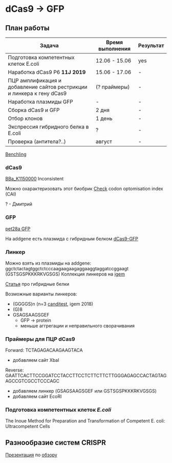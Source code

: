 # dCas9 -> GFP

## План работы

Задача | Время выполнения | Результат
-------|------------------|-----
Подготовка компетентных клеток E.coli | 12.06 - 15.06 | yes
Наработка dCas9 P6 **11J 2019**| 15.06 - 17.06 | -
ПЦР амплификация и добавление сайтов рестрикции и линкера к гену dCas9 | (? праймеры) | -
Наработка плазмиды GFP | - | -
Сборка dCas9 и GFP | 2 дня | -
Отбор клонов | 1 день | - 
Экспрессия гибридного белка в E.coli | ? | -
Проверка (антитела?..) | август | -

[Benchling](https://benchling.com/greshnova/f_/TeZKADfR-summer-practice-2019/?filter=section%3Ainventory%3Btypes%3AIS_ONE_OF%3Afolder%2Cbasic_folder_item%2Cprotein%2Csequence%2Coligo%3Bfolder%3Alib_TeZKADfR%3BarchivePurposes%3AIS_ONE_OF%3ANOT_ARCHIVED&offset=0&limit=100&sort=name&reverse=0&q=)

### dCas9

[BBa_K1150000](http://parts.igem.org/wiki/index.php?title=Part:BBa_K1150000)
Inconsistent

Можно охарактеризовать этот биобрик
[Check](https://www.genscript.com/tools/rare-codon-analysis) codon optomisation index (CAI) 

? - Дмитрий

### GFP

[pet28a GFP](https://benchling.com/greshnova/f/TeZKADfR-summer-practice-2019/seq-2hUdmAbT-pet28a_gfp-2/edit)

На addgene есть плазмида с гибридным белком [dCas9-GFP](https://www.addgene.org/64104/)

### Линкер

Можно взять из плазмиды на addgene: ggctctactagtggctctcccaagaagaagaggaaggtaggatccggaagt (GSTSGSPKKKRKVGSGS)
Коллекция линкеров на [igem](http://parts.igem.org/Protein_domains/Linker)

[Статья](https://www.ncbi.nlm.nih.gov/pmc/articles/PMC3726540/pdf/nihms-411484.pdf) про гибридные белки

Возможные варианты линкеров:
- (GGGGS)n (n=3 [canditest](http://2018.igem.org/Team:UiOslo_Norway/Design), igem 2018)
- (G)8
- GSAGSAAGSGEF
  - GFP -> protein
  - меньше аггрегации и неправильного сворачивания

### Праймеры для ПЦР dCas9

Forward: TCTAGAGACAAGAAGTACA

- добавляем сайт XbaI

Reverse: GAATTCACTTCCGGATCCTACCTTCCTCTTCTTCTTGGGAGAGCCACTAGTAGAGCCGTCGCCTCCCAGC

- добавляем линкер (GSAGSAAGSGEF или GSTSGSPKKKRKVGSGS)
- добавляем сайт EcoRI

### Подготовка компетентных клеток *E.coli*

The Inoue Method for Preparation and Transformation of Competent E. coli: Ultracompetent Cells

## Разнообразие систем CRISPR

[Презентация](https://github.com/a-greshnova/2019_igem/blob/master/Diversity%20and%20evolution%20of%20class%202%20CRISPR%E2%80%93Cas%20systems.pdf) по [обзору](https://www.nature.com/articles/nrmicro.2016.184)

